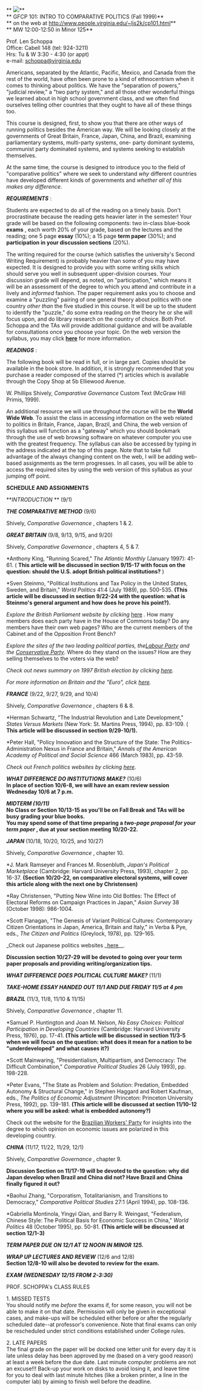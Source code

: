 ** ![](daruma.gif)**  
**  GFCP 101: INTRO TO COMPARATIVE POLITICS (Fall 1999)**  
**    on the web at http://www.people.virginia.edu/~ljs2k/cp101.html**  
**    MW 12:00-12:50 in Minor 125**

Prof. Len Schoppa  
Office: Cabell 148 (tel: 924-3211)  
Hrs: Tu & W 3:30 \- 4:30 (or appt)  
e-mail: [schoppa@virginia.edu](mailto:ljs2k@virginia.edu)

Americans, separated by the Atlantic, Pacific, Mexico, and Canada from the
rest of the world, have often been prone to a kind of ethnocentrism when it
comes to thinking about politics. We have the "separation of powers,"
"judicial review," a "two party system," and all those other wonderful things
we learned about in high school government class, and we often find ourselves
telling other countries that they ought to have all of these things too.

This course is designed, first, to show you that there are other ways of
running politics besides the American way. We will be looking closely at the
governments of Great Britain, France, Japan, China, and Brazil, examining
parliamentary systems, multi-party systems, one- party dominant systems,
communist party dominated systems, and systems seeking to establish
themselves.

At the same time, the course is designed to introduce you to the field of
"comparative politics" where we seek to understand _why_ different countries
have developed different kinds of governments and _whether all of this makes
any difference_.

**_REQUIREMENTS_** :

Students are expected to do all of the reading on a timely basis. Don't
procrastinate because the reading gets heavier later in the semester! Your
grade will be based on the following components: two in-class blue-book
**exams** , each worth 20% of your grade, based on the lectures and the
reading; one 5 page **essay** (10%); a 15 page **term paper** (30%); and
**participation in your discussion sections** (20%).

The writing required for the course (which satisfies the university's Second
Writing Requirement) is probably heavier than some of you may have expected.
It is designed to provide you with some writing skills which should serve you
well in subsequent upper-division courses. Your discussion grade will depend,
as noted, on "participation," which means it will be an assessment of the
degree to which you attend and contribute in a lively and _informed_ fashion.
The paper requirement asks you to choose and examine a "puzzling" pairing of
one general theory about politics with one country _other than_ the five
studied in this course. It will be up to the student to identify the "puzzle,"
do some extra reading on the theory he or she will focus upon, and do library
research on the country of choice. Both Prof. Schoppa and the TAs will provide
additional guidance and will be available for consultations once you choose
your topic.   On the web version the syllabus, you may click
**[here](http://www.people.Virginia.EDU/~ljs2k/cppaper.html)** for more
information.  


**_READINGS_** :

The following book will be read in full, or in large part. Copies should be
available in the book store. In addition, it is strongly recommended that you
purchase a reader composed of the starred (*) articles which is available
through the Copy Shop at 5b Elliewood Avenue.

W. Phillips Shively, _Comparative Governance_ Custom Text (McGraw Hill Primis,
1999).

An additional resource we will use throughout the course will be the **World
Wide Web**.   To assist the class in accessing information on the web related
to politics in Britain, France, Japan, Brazil, and China, the web version of
this syllabus will function as a "gateway" which you should bookmark through
the use of web browsing software on whatever computer you use with the
greatest frequency.  The syllabus can also be accessed by typing in the
address indicated at the top of this page.  Note that to take full advantage
of the always changing content on the web, I will be adding web-based
assignments as the term progresses.  In all cases, you will be able to access
the required sites by using the web version of this syllabus as your jumping
off point.  


**SCHEDULE AND ASSIGNMENTS**

**_INTRODUCTION_ ** (9/1)

**_THE COMPARATIVE METHOD_** (9/6)

Shively, _Comparative Governance_ , chapters 1 & 2.

**_GREAT BRITAIN_** (9/8, 9/13, 9/15, and 9/20)

Shively, _Comparative Governance_ , chapters 4, 5 & 7.

*Anthony King, "Running Scared," _The Atlantic Monthly_ (January 1997): 41-61. ( **This article will be discussed in section 9/15-17 with focus on the question: should the U.S. adopt British political institutions?** )

*Sven Steinmo, "Political Institutions and Tax Policy in the United States, Sweden, and Britain," _World Politics_ 41:4 (July 1989), pp. 500-535. **(This article will be discussed in section 9/22-24 with the question: what is Steinmo's general argument and how does he prove his point?).**

_Explore the British Parliament website by clicking_
[here](http://www.parliament.uk/) _._ How many members does each party have in
the House of Commons today?  Do any members have their own web pages? Who are
the current members of the Cabinet and of the Opposition Front Bench?

_Explore the sites of the two leading political parties, the[Labour
Party](http://www.labour.org.uk/) and the [Conservative
Party](http://www.tory.org.uk/)_.   Where do they stand on the issues?  How
are they selling themselves to the voters via the web?

_Check out news summary on 1997 British election by clicking
_[here](http://www.bbc.co.uk/politics97/background/pastelec/ge97.shtml)_._

_For more information on Britain and the "Euro", click
_[here](http://www.bbc.co.uk/politics97/issues/emuprocon.shtml)_._

**_FRANCE_** (9/22, 9/27, 9/29, and 10/4)

Shively, _Comparative Governance_ , chapters 6 & 8.

*Herman Schwartz, "The Industrial Revolution and Late Development," _States Versus Markets_ (New York: St. Martins Press, 1994), pp. 83-109. ( **This article will be discussed in section 9/29-10/1).**

*Peter Hall, "Policy Innovation and the Structure of the State: The Politics-Administration Nexus in France and Britain," _Annals of the American Academy of Political and Social Science_ 466 (March 1983), pp. 43-59.

_Check out French politics websites by clicking
_[here](http://www.france.diplomatie.fr/france/instit/index.gb.html)_._

**_WHAT DIFFERENCE DO INSTITUTIONS MAKE?_** (10/6)  
**In place of section 10/6-8, we will have an exam review session Wednesday
10/6 at 7 p.m.**

**_MIDTERM (10/11)_**  
**No Class or Section 10/13-15 as you'll be on Fall Break and TAs will be busy
grading your blue books.**  
**You may spend some of that time preparing a _two-page proposal for your term
paper_ , due at your section meeting 10/20-22.**

**_JAPAN_** (10/18, 10/20, 10/25, and 10/27)

Shively, _Comparative Governance_ , chapter 10.

*J. Mark Ramseyer and Frances M. Rosenbluth, _Japan's Political Marketplace_ (Cambridge: Harvard University Press, 1993), chapter 2, pp. 16-37. **(Section 10/20-22, on comparative electoral systems, will cover this article along with the next one by Christensen)**

*Ray Christensen, "Putting New Wine into Old Bottles: The Effect of Electoral Reforms on Campaign Practices in Japan," _Asian Survey_ 38 (October 1998): 986-1004.

*Scott Flanagan, "The Genesis of Variant Political Cultures: Contemporary Citizen Orientations in Japan, America, Britain and Italy," in Verba & Pye, eds., _The Citizen and Politics_ (Greylock, 1978), pp. 129-165.

_Check out Japanese politics websites
_[here](http://www.lib.duke.edu/ias/eac/polsciww.htm)__.  


**Discussion section 10/27-29 will be devoted to going over your term paper
proposals and providing writing/organization tips.**

**_WHAT DIFFERENCE DOES POLITICAL CULTURE MAKE?_** (11/1)

**_TAKE-HOME ESSAY HANDED OUT 11/1 AND DUE FRIDAY 11/5 at 4 pm_**

**_BRAZIL_** (11/3, 11/8, 11/10  & 11/15)

Shively, _Comparative Governance_ , chapter 11.

*Samuel P. Huntington and Joan M. Nelson, _No Easy Choices: Political Participation in Developing Countries_ (Cambridge: Harvard University Press, 1976), pp. 17-41. **(This article will be discussed in section 11/3-5 when we will focus on the question: what does it mean for a nation to be "underdeveloped" and what causes it?)**

*Scott Mainwaring, "Presidentialism, Multipartism, and Democracy: The Difficult Combination," _Comparative Political Studies_ 26 (July 1993), pp. 198-228.

*Peter Evans, "The State as Problem and Solution: Predation, Embedded Autonomy & Structural Change," in Stephen Haggard and Robert Kaufman, eds., _The Politics of Economic Adjustment_ (Princeton: Princeton University Press, 1992), pp. 139-181. **(This article will be discussed at section 11/10-12 where you will be asked: what is embedded autonomy?)**

Check out the website for the [Brazilian Workers'
Party](http://www.pt.org.br/) for insights into the degree to which opinion on
economic issues are polarized in this developing country.

**_CHINA_** (11/17, 11/22, 11/29, 12/1)

Shively, _Comparative Governance_ , chapter 9.

**Discussion Section on 11/17-19 will be devoted to the question: why did
Japan develop when Brazil and China did not? Have Brazil and China finally
figured it out?**

*Baohui Zhang, "Corporatism, Totalitarianism, and Transitions to Democracy," _Comparative Political Studies_ 27:1 (April 1994), pp. 108-136.

*Gabriella Montinola, Yingyi Qian, and Barry R. Weingast, "Federalism, Chinese Style: The Political Basis for Economic Success in China," _World Politics_ 48 (October 1995), pp. 50-81. **(This article will be discussed at section 12/1-3)**

**_TERM PAPER DUE ON 12/1 AT 12 NOON IN MINOR 125._**

**_WRAP UP LECTURES AND REVIEW_** (12/6 and 12/8)  
**Section 12/8-10 will also be devoted to review for the exam.**

**_EXAM (WEDNESDAY 12/15 FROM 2-3:30)_**  


PROF. SCHOPPA's CLASS RULES

1\. MISSED TESTS  
You should notify me _before_ the exams if, for some reason, you will not be
able to make it on that date. Permission will only be given in exceptional
cases, and make-ups will be scheduled either before or after the regularly
scheduled date--at professor's convenience.   Note that final exams can only
be rescheduled under strict conditions established under College rules.

2\. LATE PAPERS  
The final grade on the paper will be docked one letter unit for every day it
is late unless delay has been approved by me (based on a very good reason) at
least a week before the due date. Last minute computer problems are not an
excuse!!! Back-up your work on disks to avoid losing it, and leave time for
you to deal with last minute hitches (like a broken printer, a line in the
computer lab) by aiming to finish well before the deadline.

